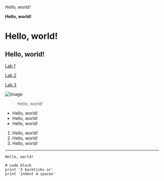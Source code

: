 *Hello, world!*

**Hello, world!**

# Hello, world!

## Hello, world!

[Lab 1](lab1.html)

[Lab 2](lab2.html)

[Lab 3](lab3.html)

![Image]()

> Hello, world!

* Hello, world!
* Hello, world!
* Hello, world!

1. Hello, world!
2. Hello, world!
3. Hello, world!

---

`Hello, world!`

```
# code block
print '3 backticks or'
print 'indent 4 spaces'
``` 
